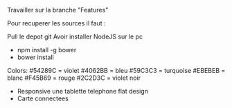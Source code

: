 Travailler sur la branche "Features"

Pour recuperer les sources il faut :

Pull le depot git
Avoir installer NodeJS sur le pc
- npm install -g bower
- bower install


Colors:
#54289C = violet
#4062BB = bleu
#59C3C3 = turquoise
#EBEBEB = blanc
#F45B69 = rouge
#2C2D3C = violet noir


- Responsive une tablette telephone flat design
- Carte connectees
